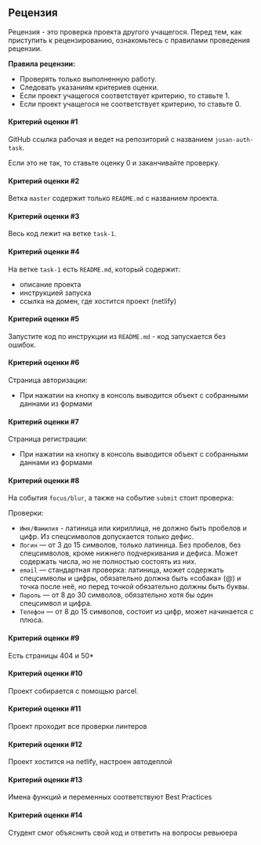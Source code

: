 ## Рецензия

Рецензия - это проверка проекта другого учащегося. Перед тем, как приступить к рецензированию, ознакомьтесь с правилами проведения рецензии.

**Правила рецензии:**

- Проверять только выполненную работу.
- Следовать указаниям критериев оценки.
- Если проект учащегося соответствует критерию, то ставьте 1.
- Если проект учащегося не соответствует критерию, то ставьте 0.

#### Критерий оценки #1

GitHub ссылка рабочая и ведет на репозиторий с названием `jusan-auth-task`.

Если это не так, то ставьте оценку 0 и заканчивайте проверку.

#### Критерий оценки #2

Ветка `master` содержит только `README.md` с названием проекта.

#### Критерий оценки #3

Весь код лежит на ветке `task-1`.

#### Критерий оценки #4

На ветке `task-1` есть `README.md`, который содержит:

- описание проекта
- инструкцией запуска
- cсылка на домен, где хостится проект (netlify)

#### Критерий оценки #5

Запустите код по инструкции из `README.md` - код запускается без ошибок.

#### Критерий оценки #6

Страница авторизации:

- При нажатии на кнопку в консоль выводится объект с собранными даннами из формами

#### Критерий оценки #7

Страница регистрации:

- При нажатии на кнопку в консоль выводится объект с собранными даннами из формами

#### Критерий оценки #8

На события `focus/blur`, a также на событие `submit` стоит проверка:

Проверки:

- `Имя/Фамилия` - латиница или кириллица, не должно быть пробелов и цифр. Из спецсимволов допускается только дефис.
- `Логин` — от 3 до 15 символов, только латиница. Без пробелов, без спецсимволов, кроме нижнего подчеркивания и дефиса. Может содержать числа, но не полностью состоять из них.
- `email` — стандартная проверка: латиница, может содержать спецсимволы и цифры, обязательно должна быть «собака» (@) и точка после неё, но перед точкой обязательно должны быть буквы.
- `Пароль` — от 8 до 30 символов, обязательно хотя бы один спецсимвол и цифра.
- `Телефон` — от 8 до 15 символов, состоит из цифр, может начинается с плюса.

#### Критерий оценки #9

Есть страницы 404 и 50\*

#### Критерий оценки #10

Проект собирается с помощью parcel.

#### Критерий оценки #11

Проект проходит все проверки линтеров

#### Критерий оценки #12

Проект хостится на netlify, настроен автодеплой

#### Критерий оценки #13
Имена функций и переменных соответствуют Best Practices

#### Критерий оценки #14
Студент смог объяснить свой код и ответить на вопросы ревьюера
